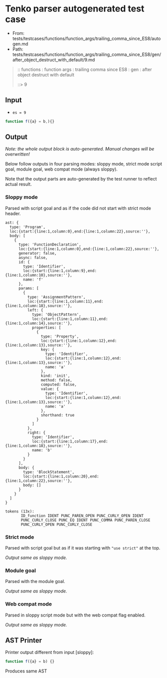 # Tenko parser autogenerated test case

- From: tests/testcases/functions/function_args/trailing_comma_since_ES8/autogen.md
- Path: tests/testcases/functions/function_args/trailing_comma_since_ES8/gen/after_object_destruct_with_default/9.md

> :: functions : function args : trailing comma since ES8 : gen : after object destruct with default
>
> ::> 9

## Input

- `es = 9`

`````js
function f({a} = b,){}
`````

## Output

_Note: the whole output block is auto-generated. Manual changes will be overwritten!_

Below follow outputs in four parsing modes: sloppy mode, strict mode script goal, module goal, web compat mode (always sloppy).

Note that the output parts are auto-generated by the test runner to reflect actual result.

### Sloppy mode

Parsed with script goal and as if the code did not start with strict mode header.

`````
ast: {
  type: 'Program',
  loc:{start:{line:1,column:0},end:{line:1,column:22},source:''},
  body: [
    {
      type: 'FunctionDeclaration',
      loc:{start:{line:1,column:0},end:{line:1,column:22},source:''},
      generator: false,
      async: false,
      id: {
        type: 'Identifier',
        loc:{start:{line:1,column:9},end:{line:1,column:10},source:''},
        name: 'f'
      },
      params: [
        {
          type: 'AssignmentPattern',
          loc:{start:{line:1,column:11},end:{line:1,column:18},source:''},
          left: {
            type: 'ObjectPattern',
            loc:{start:{line:1,column:11},end:{line:1,column:14},source:''},
            properties: [
              {
                type: 'Property',
                loc:{start:{line:1,column:12},end:{line:1,column:13},source:''},
                key: {
                  type: 'Identifier',
                  loc:{start:{line:1,column:12},end:{line:1,column:13},source:''},
                  name: 'a'
                },
                kind: 'init',
                method: false,
                computed: false,
                value: {
                  type: 'Identifier',
                  loc:{start:{line:1,column:12},end:{line:1,column:13},source:''},
                  name: 'a'
                },
                shorthand: true
              }
            ]
          },
          right: {
            type: 'Identifier',
            loc:{start:{line:1,column:17},end:{line:1,column:18},source:''},
            name: 'b'
          }
        }
      ],
      body: {
        type: 'BlockStatement',
        loc:{start:{line:1,column:20},end:{line:1,column:22},source:''},
        body: []
      }
    }
  ]
}

tokens (13x):
       ID_function IDENT PUNC_PAREN_OPEN PUNC_CURLY_OPEN IDENT
       PUNC_CURLY_CLOSE PUNC_EQ IDENT PUNC_COMMA PUNC_PAREN_CLOSE
       PUNC_CURLY_OPEN PUNC_CURLY_CLOSE
`````

### Strict mode

Parsed with script goal but as if it was starting with `"use strict"` at the top.

_Output same as sloppy mode._

### Module goal

Parsed with the module goal.

_Output same as sloppy mode._

### Web compat mode

Parsed in sloppy script mode but with the web compat flag enabled.

_Output same as sloppy mode._

## AST Printer

Printer output different from input [sloppy]:

````js
function f({a} = b) {}
````

Produces same AST
